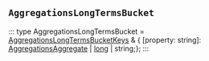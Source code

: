 ## `AggregationsLongTermsBucket`
:::
type AggregationsLongTermsBucket = [AggregationsLongTermsBucketKeys](./AggregationsLongTermsBucketKeys.md) & { [property: string]: [AggregationsAggregate](./AggregationsAggregate.md) | [long](./long.md) | string;};
:::
